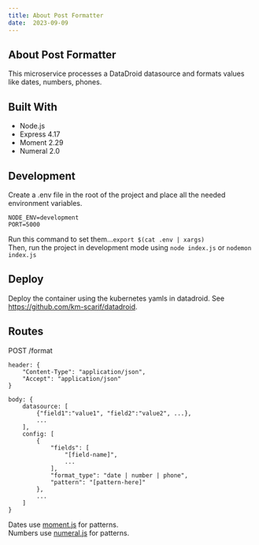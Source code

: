 ```yaml
---
title: About Post Formatter
date:  2023-09-09
---
```


## About Post Formatter
This microservice processes a DataDroid datasource and formats values like dates, numbers, phones.

## Built With
- Node.js
- Express 4.17
- Moment 2.29
- Numeral 2.0

## Development
Create a .env file in the root of the project and place all the needed environment variables. 
```
NODE_ENV=development
PORT=5000
```

Run this command to set them...```export $(cat .env | xargs)```  
Then, run the project in development mode using ```node index.js``` or ```nodemon index.js```

## Deploy
Deploy the container using the kubernetes yamls in datadroid. See https://github.com/km-scarif/datadroid.

## Routes
POST /format
```
header: {
    "Content-Type": "application/json",
    "Accept": "application/json"
}

body: {
    datasource: [
        {"field1":"value1", "field2":"value2", ...},
        ...
    ],
    config: [
        {
            "fields": [
                "[field-name]",
                ...
            ],
            "format_type": "date | number | phone",
            "pattern": "[pattern-here]"
        },
        ...
    ]
}
```

Dates use [moment.js](https://momentjs.com/docs/#/displaying/) for patterns.  
Numbers use [numeral.js](http://numeraljs.com/#format) for patterns.
